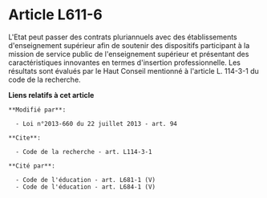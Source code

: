 # Article L611-6

L'Etat peut passer des contrats pluriannuels avec des établissements d'enseignement supérieur afin de soutenir des
dispositifs participant à la mission de service public de l'enseignement supérieur et présentant des caractéristiques
innovantes en termes d'insertion professionnelle. Les résultats sont évalués par le Haut Conseil mentionné à l'article L.
114-3-1 du code de la recherche.

**Liens relatifs à cet article**

	**Modifié par**:

	  - Loi n°2013-660 du 22 juillet 2013 - art. 94

	**Cite**:

	  - Code de la recherche - art. L114-3-1

	**Cité par**:

	  - Code de l'éducation - art. L681-1 (V)
	  - Code de l'éducation - art. L684-1 (V)
